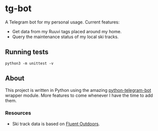 # tg-bot

A Telegram bot for my personal usage. Current features:

* Get data from my Ruuvi tags placed around my home.
* Query the maintenance status of my local ski tracks.

## Running tests

```
python3 -m unittest -v
```

## About

This project is written in Python using the amazing [python-telegram-bot ](https://github.com/python-telegram-bot/python-telegram-bot) wrapper module. More features to come whenever I have the time to add them.

### Resources

* Ski track data is based on [Fluent Outdoors](https://oulu.fluentprogress.fi/outdoors).